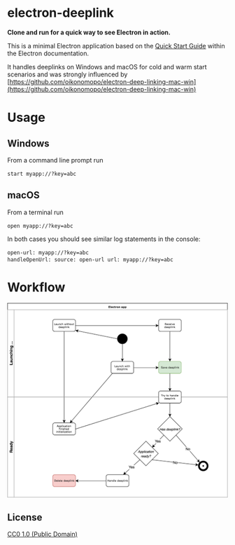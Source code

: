 # electron-deeplink

**Clone and run for a quick way to see Electron in action.**

This is a minimal Electron application based on the [Quick Start Guide](https://electronjs.org/docs/tutorial/quick-start) within the Electron documentation.

It handles deeplinks on Windows and macOS for cold and warm start scenarios and was strongly influenced by [https://github.com/oikonomopo/electron-deep-linking-mac-win](https://github.com/oikonomopo/electron-deep-linking-mac-win)

# Usage
## Windows
From a command line prompt run
```
start myapp://?key=abc
```
## macOS
From a terminal run
```
open myapp://?key=abc
```

In both cases you should see similar log statements in the console:
```
open-url: myapp://?key=abc
handleOpenUrl: source: open-url url: myapp://?key=abc
```

# Workflow
![Workflow](workflow.png)

## License

[CC0 1.0 (Public Domain)](LICENSE.md)
